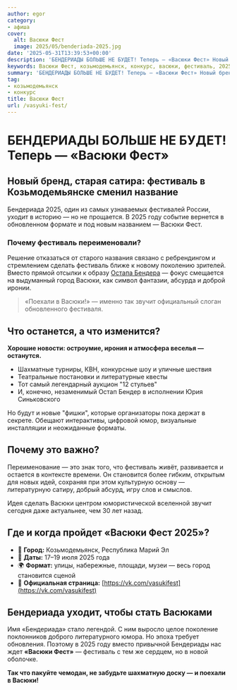 ```yaml
---
author: egor
category:
- афиша
cover:
  alt: Васюки Фест
  image: 2025/05/benderiada-2025.jpg
date: '2025-05-31T13:39:53+00:00'
description: 'БЕНДЕРИАДЫ БОЛЬШЕ НЕ БУДЕТ! Теперь — «Васюки Фест» Новый бренд, старая сатира: фестиваль в Козьмодемьянске сменил название Бендериада 2025, один из самых...'
keywords: Васюки Фест, козьмодемьянск, конкурс, васюки, фестиваль, 2025, фест, бендериада, город, бендериады, уходит, году, почему, сделать, вместо, поехали, звучит, это
summary: 'БЕНДЕРИАДЫ БОЛЬШЕ НЕ БУДЕТ! Теперь — «Васюки Фест» Новый бренд, старая сатира: фестиваль в Козьмодемьянске сменил название Бендериада 2025, один из самых...'
tag:
- козьмодемьянск
- конкурс
title: Васюки Фест
url: /vasyuki-fest/
---
```


# БЕНДЕРИАДЫ БОЛЬШЕ НЕ БУДЕТ! Теперь — «Васюки Фест»

## Новый бренд, старая сатира: фестиваль в Козьмодемьянске сменил название

Бендериада 2025, один из самых узнаваемых фестивалей России, уходит в историю — но не прощается. В 2025 году событие вернется в обновленном формате и под новым названием — Васюки Фест.

### Почему фестиваль переименовали?

Решение отказаться от старого названия связано с ребрендингом и стремлением сделать фестиваль ближе к новому поколению зрителей. Вместо прямой отсылки к образу [Остапа Бендера](/muzej-bendera/) — фокус смещается на выдуманный город Васюки, как символ фантазии, абсурда и доброй иронии.

> «Поехали в Васюки!» — именно так звучит официальный слоган обновленного фестиваля.

## Что останется, а что изменится?

 **Хорошие новости: остроумие, ирония и атмосфера веселья — останутся.**

- Шахматные турниры, КВН, конкурсные шоу и уличные шествия
- Театральные постановки и литературные квесты
- Тот самый легендарный аукцион "12 стульев"
- И, конечно, незаменимый Остап Бендер в исполнении Юрия Синьковского

Но будут и новые "фишки", которые организаторы пока держат в секрете. Обещают интерактивы, цифровой юмор, визуальные инсталляции и неожиданные форматы.

## Почему это важно?

Переименование — это знак того, что фестиваль живёт, развивается и остается в контексте времени. Он становится более гибким, открытым для новых идей, сохраняя при этом культурную основу — литературную сатиру, добрый абсурд, игру слов и смыслов.

Идея сделать Васюки центром юмористической вселенной звучит сегодня даже актуальнее, чем 30 лет назад.

## Где и когда пройдет «Васюки Фест 2025»?

- 📍 **Город:** Козьмодемьянск, Республика Марий Эл
- 📆 **Даты:** 17–19 июля 2025 года
- 🌍 **Формат:** улицы, набережные, площади, музеи — весь город становится сценой
- 🔗 **Официальная страница:** [https://vk.com/vasukifest](https://vk.com/vasukifest)

## Бендериада уходит, чтобы стать Васюками

Имя «Бендериада» стало легендой. С ним выросло целое поколение поклонников доброго литературного юмора. Но эпоха требует обновления. Поэтому в 2025 году вместо привычной Бендериады нас ждет **«Васюки Фест»** — фестиваль с тем же сердцем, но в новой оболочке.

**Так что пакуйте чемодан, не забудьте шахматную доску — и поехали в Васюки!**